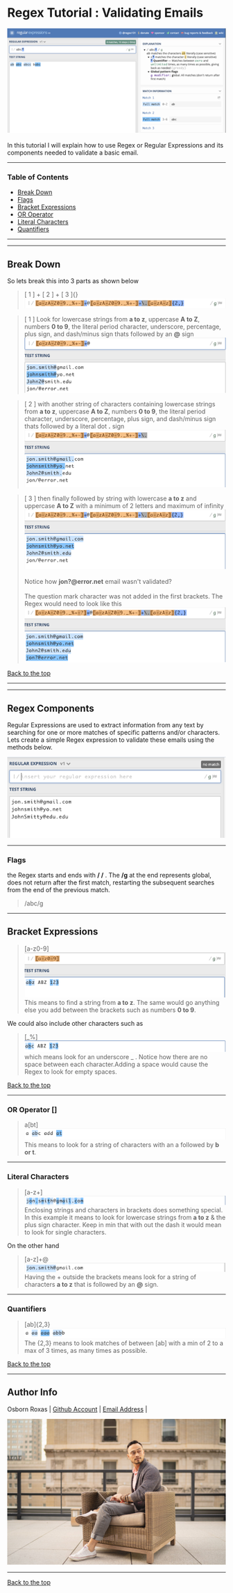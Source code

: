 # Regex Tutorial : Validating Emails

![ReadMe Image](description.png)<br/><br/>
In this tutorial I will explain how to use Regex or Regular Expressions and its components needed to validate a basic email.

---

### Table of Contents

- [Break Down](#break-down)
- [Flags](#flags)
- [Bracket Expressions](#bracket-expressions)
- [OR Operator](#or-operator)
- [Literal Characters](#literal-characters)
- [Quantifiers](#quantifiers)


---
---

## Break Down

So lets break this into 3 parts as shown below

>[ 1 ] + [ 2 ] + [ 3 ]{}<br/> 
![ReadMe Image](regex.main.png)

>[ 1 ] Look for lowercase strings from **a to z**, uppercase **A to Z**, numbers **0 to 9**, the literal period character, underscore, percentage, plus sign, and dash/minus sign thats followed by an **@** sign<br/>
![ReadMe Image](email1.png)

>[ 2 ] with another string of characters containing lowercase strings from **a to z**, uppercase **A to Z**, numbers **0 to 9**, the literal period character, underscore, percentage, plus sign, and dash/minus sign thats followed by a literal dot **.** sign<br/>
![ReadMe Image](email2.png)

>[ 3 ] then finally followed by string with lowercase **a to z** and uppercase **A to Z** with a minimum of 2 letters and maximum of infinity<br/>
![ReadMe Image](email3.png)<br/><br/>
Notice how **jon?@error.net** email wasn't validated?<br/><br/>
>The question mark character was not added in the first brackets. The Regex would need to look like this<br/>
![ReadMe Image](email4.png)

[Back to the top](#table-of-contents)

---
---

## Regex Components

Regular Expressions are used to extract information from any text by searching for one or more matches of specific patterns and/or characters. Lets create a simple Regex expression to validate these emails using the methods below.<br/>

![ReadMe Image](emails.png)

---

### Flags

the Regex starts and ends with **/ /** . The **/g** at the end represents global, does not return after the first match, restarting the subsequent searches from the end of the previous match.<br/>
>/abc/g

---

## Bracket Expressions

>[a-z0-9]<br/> 
![ReadMe Image](bracket1.png)<br/> 
This means to find a string from **a to z**. The same would go anything else you add between the brackets such as numbers **0 to 9**. 

We could also include other characters such as 

>[_%]<br/>
![ReadMe Image](brackets.png)<br/>
which means look for an underscore _ . Notice how there are no space between each character.Adding a space would cause the Regex to look for empty spaces.


[Back to the top](#table-of-contents)


---

### OR Operator []

> a[bt]<br/>
![ReadMe Image](or.png)<br/>
This means to look for a string of characters with an a followed by **b or t**.

---

### Literal Characters

> [a-z\+]<br/>
![ReadMe Image](literal1.png)<br/>
Enclosing strings and characters in brackets does something special. In this example it means to look for lowercase strings from **a to z** & the plus sign character. Keep in min that with out the dash it would mean to look for single characters.

On the other hand 

>[a-z]+@<br/>
![ReadMe Image](literal2.png)<br/>
Having the + outside the brackets means look for a string of characters **a to z** that is followed by an **@** sign.

---

### Quantifiers

>[ab]{2,3}<br/>
![ReadMe Image](quantifier.png)<br/>
The {2,3} means to look matches of between [ab] with a min of 2 to a max of 3 times, as many times as possible.

[Back to the top](#table-of-contents)

---

## Author Info

Osborn Roxas | [Github Account](https://github.com/osbornroxas02/readMe-maker/tree/develop)
| [Email Address](https://OSBORNROXAS02@GMAIL.COM) |

![ReadMe Image](seated2.JPG)

---

[Back to the top](#table-of-contents)
